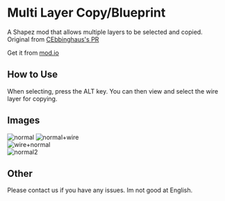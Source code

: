 # Multi Layer Copy/Blueprint
A Shapez mod that allows multiple layers to be selected and copied.
Original from [CEbbinghaus's PR](https://github.com/tobspr-games/shapez.io/pull/785)

Get it from [mod.io](https://mod.io/g/shapez/m/multi-layer-copy-blueprint)
## How to Use
When selecting, press the ALT key.
You can then view and select the wire layer for copying.

## Images

![normal](https://github.com/manyu-a/shapezmod_multilayercopy/assets/83154343/0ec16f5a-f04c-4b64-a62c-df04dc2559ce)
![normal+wire](https://github.com/manyu-a/shapezmod_multilayercopy/assets/83154343/ccf4559e-1067-437c-ae20-a09f09a1992e)  
![wire+normal](https://github.com/manyu-a/shapezmod_multilayercopy/assets/83154343/acb591d6-d13a-406e-ac9b-d945fc6f8b63)  
![normal2](https://github.com/manyu-a/shapezmod_multilayercopy/assets/83154343/e1d406b2-f9af-4cfb-a513-ff4e2024b761)  

## Other
Please contact us if you have any issues.
Im not good at English.
